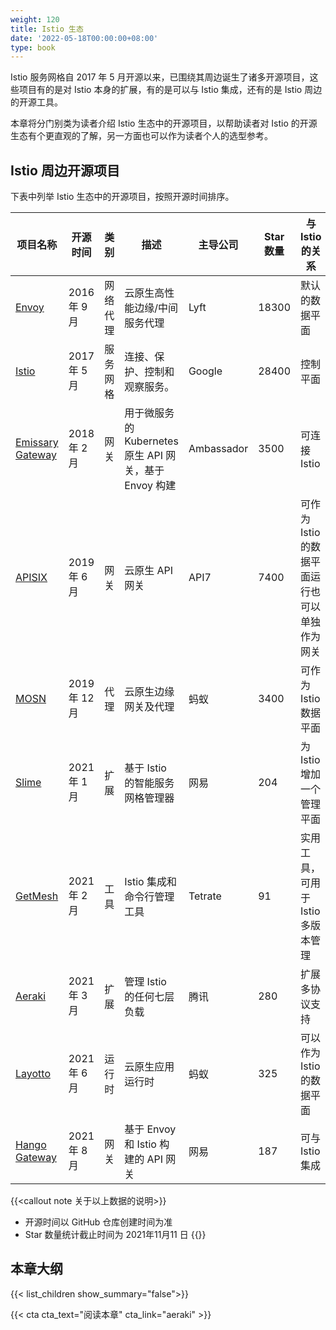 ```yaml
---
weight: 120
title: Istio 生态
date: '2022-05-18T00:00:00+08:00'
type: book
---
```


Istio 服务网格自 2017 年 5 月开源以来，已围绕其周边诞生了诸多开源项目，这些项目有的是对 Istio 本身的扩展，有的是可以与 Istio 集成，还有的是 Istio 周边的开源工具。

本章将分门别类为读者介绍 Istio 生态中的开源项目，以帮助读者对 Istio 的开源生态有个更直观的了解，另一方面也可以作为读者个人的选型参考。

## Istio 周边开源项目

下表中列举 Istio 生态中的开源项目，按照开源时间排序。

| 项目名称                                                     | 开源时间      | 类别     | 描述                                                   | 主导公司   | Star 数量 | 与 Istio 的关系                               |
| ------------------------------------------------------------ | ------------- | -------- | ------------------------------------------------------ | ---------- | --------- | --------------------------------------------- |
| [Envoy](https://github.com/envoyproxy/envoy)                 | 2016年 9 月   | 网络代理 | 云原生高性能边缘/中间服务代理                          | Lyft       | 18300     | 默认的数据平面                                |
| [Istio](https://github.com/istio/istio/)                     | 2017 年 5 月  | 服务网格 | 连接、保护、控制和观察服务。                           | Google     | 28400     | 控制平面                                      |
| [Emissary Gateway](https://github.com/emissary-ingress/emissary) | 2018 年 2 月  | 网关     | 用于微服务的 Kubernetes 原生 API 网关，基于 Envoy 构建 | Ambassador | 3500      | 可连接 Istio                                  |
| [APISIX](https://github.com/apache/apisix)                   | 2019 年 6 月  | 网关     | 云原生 API 网关                                        | API7       | 7400      | 可作为 Istio 的数据平面运行也可以单独作为网关 |
| [MOSN](https://github.com/mosn/mosn)                         | 2019 年 12 月 | 代理     | 云原生边缘网关及代理                                   | 蚂蚁       | 3400      | 可作为 Istio 数据平面                         |
| [Slime](https://github.com/slime-io/slime)                   | 2021 年 1月   | 扩展     | 基于 Istio 的智能服务网格管理器                        | 网易       | 204       | 为 Istio 增加一个管理平面                     |
| [GetMesh](https://github.com/tetratelabs/getmesh)            | 2021 年 2 月  | 工具     | Istio 集成和命令行管理工具                             | Tetrate    | 91        | 实用工具，可用于 Istio 多版本管理             |
| [Aeraki](https://github.com/aeraki-framework/aeraki)         | 2021 年 3 月  | 扩展     | 管理 Istio 的任何七层负载                              | 腾讯       | 280       | 扩展多协议支持                                |
| [Layotto](https://github.com/mosn/layotto/)                  | 2021 年 6 月  | 运行时   | 云原生应用运行时                                       | 蚂蚁       | 325       | 可以作为 Istio 的数据平面                     |
| [Hango Gateway](https://github.com/hango-io/hango-gateway)   | 2021 年 8 月  | 网关     | 基于 Envoy 和 Istio 构建的 API 网关                    | 网易       | 187       | 可与 Istio 集成                               |

{{<callout note 关于以上数据的说明>}}
- 开源时间以 GitHub 仓库创建时间为准
- Star 数量统计截止时间为 2021年11月11 日
{{</callout>}}

## 本章大纲

{{< list_children show_summary="false">}}

{{< cta cta_text="阅读本章" cta_link="aeraki" >}}
